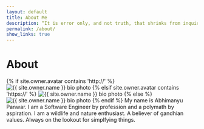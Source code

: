 ```yaml
---
layout: default
title: About Me
description: “It is error only, and not truth, that shrinks from inquiry.“ - Thomas Paine
permalink: /about/
show_links: true
---
```

# About
{% if site.owner.avatar contains 'http://' %}
<img src="{{ site.owner.avatar }}" class="bio-photo" alt="{{ site.owner.name }} bio photo">
{% elsif site.owner.avatar contains 'https://' %}
<img src="{{ site.owner.avatar }}" class="bio-photo" alt="{{ site.owner.name }} bio photo">
{% else %}
<img src="{{ site.url }}/images{{ site.owner.avatar }}" class="bio-photo" alt="{{ site.owner.name }} bio photo">
{% endif %}
My name is Abhimanyu Panwar. I am a Software Engineer by profession and a polymath by aspiration. I am a wildlife and nature enthusiast. A believer of gandhian values. Always on the lookout for simplfying things.
